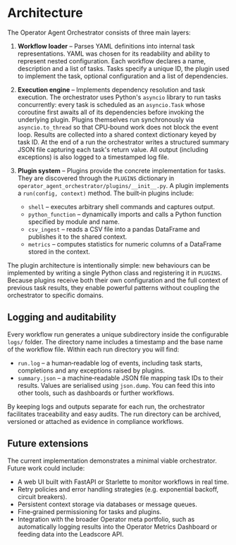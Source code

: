# Architecture

The Operator Agent Orchestrator consists of three main layers:

1. **Workflow loader** – Parses YAML definitions into internal task
   representations.  YAML was chosen for its readability and ability to
   represent nested configuration.  Each workflow declares a name,
   description and a list of tasks.  Tasks specify a unique ID, the
   plugin used to implement the task, optional configuration and a list of
   dependencies.

2. **Execution engine** – Implements dependency resolution and task
   execution.  The orchestrator uses Python's `asyncio` library to run
   tasks concurrently: every task is scheduled as an `asyncio.Task` whose
   coroutine first awaits all of its dependencies before invoking the
   underlying plugin.  Plugins themselves run synchronously via
   `asyncio.to_thread` so that CPU‑bound work does not block the event
   loop.  Results are collected into a shared context dictionary keyed by
   task ID.  At the end of a run the orchestrator writes a structured
   summary JSON file capturing each task's return value.  All output
   (including exceptions) is also logged to a timestamped log file.

3. **Plugin system** – Plugins provide the concrete implementation for
   tasks.  They are discovered through the `PLUGINS` dictionary in
   `operator_agent_orchestrator/plugins/__init__.py`.  A plugin
   implements a `run(config, context)` method.  The built‑in plugins
   include:
   - `shell` – executes arbitrary shell commands and captures output.
   - `python_function` – dynamically imports and calls a Python
     function specified by module and name.
   - `csv_ingest` – reads a CSV file into a pandas DataFrame and
     publishes it to the shared context.
   - `metrics` – computes statistics for numeric columns of a DataFrame
     stored in the context.

The plugin architecture is intentionally simple: new behaviours can be
implemented by writing a single Python class and registering it in
`PLUGINS`.  Because plugins receive both their own configuration and the
full context of previous task results, they enable powerful patterns
without coupling the orchestrator to specific domains.

## Logging and auditability

Every workflow run generates a unique subdirectory inside the configurable
`logs/` folder.  The directory name includes a timestamp and the base
name of the workflow file.  Within each run directory you will find:

- `run.log` – a human‑readable log of events, including task starts,
  completions and any exceptions raised by plugins.
- `summary.json` – a machine‑readable JSON file mapping task IDs to
  their results.  Values are serialised using `json.dump`.  You can
  feed this into other tools, such as dashboards or further workflows.

By keeping logs and outputs separate for each run, the orchestrator
facilitates traceability and easy audits.  The run directory can be
archived, versioned or attached as evidence in compliance workflows.

## Future extensions

The current implementation demonstrates a minimal viable orchestrator.
Future work could include:

- A web UI built with FastAPI or Starlette to monitor workflows in real
  time.
- Retry policies and error handling strategies (e.g. exponential backoff,
  circuit breakers).
- Persistent context storage via databases or message queues.
- Fine‑grained permissioning for tasks and plugins.
- Integration with the broader Operator meta portfolio, such as
  automatically logging results into the Operator Metrics Dashboard or
  feeding data into the Leadscore API.
